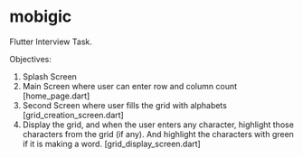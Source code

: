 # mobigic

Flutter Interview Task.

Objectives:

  1. Splash Screen
  2. Main Screen where user can enter row and column count [home_page.dart]
  3. Second Screen where user fills the grid with alphabets [grid_creation_screen.dart]
  4. Display the grid, and when the user enters any character, highlight those characters from the grid (if any).
     And highlight the characters with green if it is making a word. [grid_display_screen.dart]

